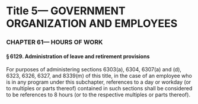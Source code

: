 
# Title 5— GOVERNMENT ORGANIZATION AND EMPLOYEES
### CHAPTER 61— HOURS OF WORK
#### § 6129. Administration of leave and retirement provisions

For purposes of administering sections 6303(a), 6304, 6307(a) and (d), 6323, 6326, 6327, and 8339(m) of this title, in the case of an employee who is in any program under this subchapter, references to a day or workday (or to multiples or parts thereof) contained in such sections shall be considered to be references to 8 hours (or to the respective multiples or parts thereof).
